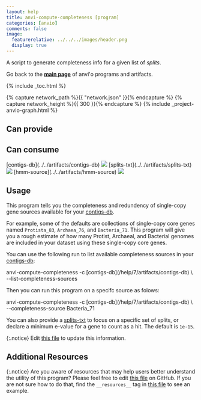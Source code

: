 ```yaml
---
layout: help
title: anvi-compute-completeness [program]
categories: [anvio]
comments: false
image:
  featurerelative: ../../../images/header.png
  display: true
---
```


A script to generate completeness info for a given list of _splits_.

Go back to the **[main page](../../)** of anvi'o programs and artifacts.


{% include _toc.html %}
<div id="svg" class="subnetwork"></div>
{% capture network_path %}{{ "network.json" }}{% endcapture %}
{% capture network_height %}{{ 300 }}{% endcapture %}
{% include _project-anvio-graph.html %}


## Can provide

<p style="text-align: left" markdown="1"></p>

## Can consume

<p style="text-align: left" markdown="1"><span class="artifact-r">[contigs-db](../../artifacts/contigs-db) <img src="../../images/icons/DB.png" class="artifact-icon-mini" /></span> <span class="artifact-r">[splits-txt](../../artifacts/splits-txt) <img src="../../images/icons/TXT.png" class="artifact-icon-mini" /></span> <span class="artifact-r">[hmm-source](../../artifacts/hmm-source) <img src="../../images/icons/HMM.png" class="artifact-icon-mini" /></span></p>

## Usage


This program tells you the completeness and redundency of single-copy gene sources available for your <span class="artifact-n">[contigs-db](/help/7/artifacts/contigs-db)</span>. 

For example, some of the defaults are collections of single-copy core genes named  `Protista_83`, `Archaea_76`, and `Bacteria_71`. This program will give you a rough estimate of how many Protist, Archaeal, and Bacterial genomes are included in your dataset using these single-copy core genes. 

You can use the following run to list available completeness sources in your <span class="artifact-n">[contigs-db](/help/7/artifacts/contigs-db)</span>:

<div class="codeblock" markdown="1">
anvi&#45;compute&#45;completeness &#45;c <span class="artifact&#45;n">[contigs&#45;db](/help/7/artifacts/contigs&#45;db)</span> \
                          &#45;&#45;list&#45;completeness&#45;sources
</div>
                              
Then you can run this program on a specifc source as folows:

<div class="codeblock" markdown="1">
anvi&#45;compute&#45;completeness &#45;c <span class="artifact&#45;n">[contigs&#45;db](/help/7/artifacts/contigs&#45;db)</span> \
                          &#45;&#45;completeness&#45;source Bacteria_71
</div>
                              
You can also provide a <span class="artifact-n">[splits-txt](/help/7/artifacts/splits-txt)</span> to focus on a specific set of splits, or declare a minimum e-value for a gene to count as a hit. The default is `1e-15`.


{:.notice}
Edit [this file](https://github.com/merenlab/anvio/tree/master/anvio/docs/programs/anvi-compute-completeness.md) to update this information.


## Additional Resources



{:.notice}
Are you aware of resources that may help users better understand the utility of this program? Please feel free to edit [this file](https://github.com/merenlab/anvio/tree/master/bin/anvi-compute-completeness) on GitHub. If you are not sure how to do that, find the `__resources__` tag in [this file](https://github.com/merenlab/anvio/blob/master/bin/anvi-interactive) to see an example.
